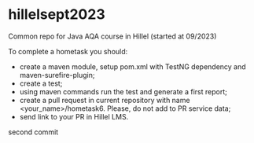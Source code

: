# hillelsept2023
Common repo for Java AQA course in Hillel (started at 09/2023)

To complete a hometask you should:
- create a maven module, setup pom.xml with TestNG dependency and maven-surefire-plugin;
- create a test;
- using maven commands run the test and generate a first report;
- create a pull request in current repository with name <your_name>/hometask6. Please, do not add to PR service data;
- send link to your PR in Hillel LMS.




second commit
